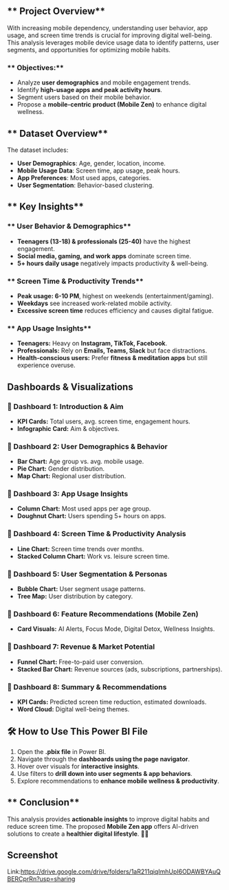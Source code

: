 

## ** Project Overview**
With increasing mobile dependency, understanding user behavior, app usage, and screen time trends is crucial for improving digital well-being. This analysis leverages mobile device usage data to identify patterns, user segments, and opportunities for optimizing mobile habits.

### ** Objectives:**
- Analyze **user demographics** and mobile engagement trends.
- Identify **high-usage apps and peak activity hours**.
- Segment users based on their mobile behavior.
- Propose a **mobile-centric product (Mobile Zen)** to enhance digital wellness.

## ** Dataset Overview**
The dataset includes:
- **User Demographics**: Age, gender, location, income.
- **Mobile Usage Data**: Screen time, app usage, peak hours.
- **App Preferences**: Most used apps, categories.
- **User Segmentation**: Behavior-based clustering.

## ** Key Insights**
### ** User Behavior & Demographics**
- **Teenagers (13-18) & professionals (25-40)** have the highest engagement.
- **Social media, gaming, and work apps** dominate screen time.
- **5+ hours daily usage** negatively impacts productivity & well-being.

### ** Screen Time & Productivity Trends**
- **Peak usage: 6-10 PM**, highest on weekends (entertainment/gaming).
- **Weekdays** see increased work-related mobile activity.
- **Excessive screen time** reduces efficiency and causes digital fatigue.

### ** App Usage Insights**
- **Teenagers:** Heavy on **Instagram, TikTok, Facebook**.
- **Professionals:** Rely on **Emails, Teams, Slack** but face distractions.
- **Health-conscious users:** Prefer **fitness & meditation apps** but still experience overuse.

## **Dashboards & Visualizations**
### **🔹 Dashboard 1: Introduction & Aim**
- **KPI Cards:** Total users, avg. screen time, engagement hours.
- **Infographic Card:** Aim & objectives.

### **🔹 Dashboard 2: User Demographics & Behavior**
- **Bar Chart:** Age group vs. avg. mobile usage.
- **Pie Chart:** Gender distribution.
- **Map Chart:** Regional user distribution.

### **🔹 Dashboard 3: App Usage Insights**
- **Column Chart:** Most used apps per age group.
- **Doughnut Chart:** Users spending 5+ hours on apps.

### **🔹 Dashboard 4: Screen Time & Productivity Analysis**
- **Line Chart:** Screen time trends over months.
- **Stacked Column Chart:** Work vs. leisure screen time.

### **🔹 Dashboard 5: User Segmentation & Personas**
- **Bubble Chart:** User segment usage patterns.
- **Tree Map:** User distribution by category.

### **🔹 Dashboard 6: Feature Recommendations (Mobile Zen)**
- **Card Visuals:** AI Alerts, Focus Mode, Digital Detox, Wellness Insights.

### **🔹 Dashboard 7: Revenue & Market Potential**
- **Funnel Chart:** Free-to-paid user conversion.
- **Stacked Bar Chart:** Revenue sources (ads, subscriptions, partnerships).

### **🔹 Dashboard 8: Summary & Recommendations**
- **KPI Cards:** Predicted screen time reduction, estimated downloads.
- **Word Cloud:** Digital well-being themes.

## **🛠 How to Use This Power BI File**
1. Open the **.pbix file** in Power BI.
2. Navigate through the **dashboards using the page navigator**.
3. Hover over visuals for **interactive insights**.
4. Use filters to **drill down into user segments & app behaviors**.
5. Explore recommendations to **enhance mobile wellness & productivity**.

## ** Conclusion**
This analysis provides **actionable insights** to improve digital habits and reduce screen time. The proposed **Mobile Zen app** offers AI-driven solutions to create a **healthier digital lifestyle**. 🚀📱

## **Screenshot**
Link:https://drive.google.com/drive/folders/1aR211qiqImhUpI6ODAWBYAuQBERCprRn?usp=sharing
